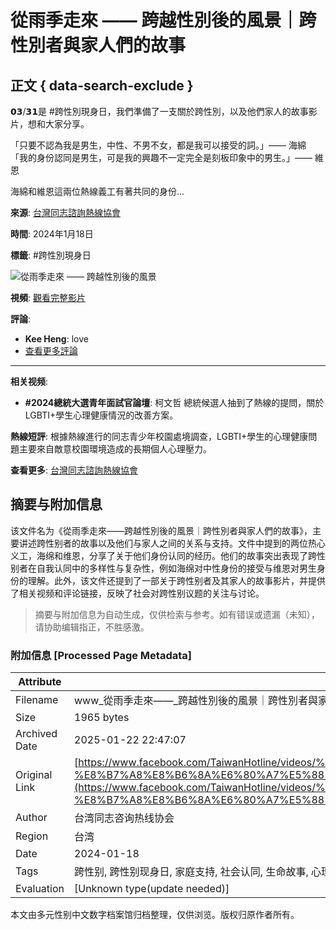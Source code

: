 # 從雨季走來 —— 跨越性別後的風景｜跨性別者與家人們的故事

## 正文 { data-search-exclude }


𝟬𝟯/𝟯𝟭是 #跨性別現身日，我們準備了一支關於跨性別，以及他們家人的故事影片，想和大家分享。

「只要不認為我是男生，中性、不男不女，都是我可以接受的詞。」—— 海綿  
「我的身份認同是男生，可是我的興趣不一定完全是刻板印象中的男生。」—— 維恩  

海綿和維恩這兩位熱線義工有著共同的身份... 

**來源**: [台灣同志諮詢熱線協會](https://www.facebook.com/TaiwanHotline?__tn__=-UC)

**時間**: 2024年1月18日

**標籤**: #跨性別現身日

![從雨季走來 —— 跨越性別後的風景](https://external-sjc3-1.xx.fbcdn.net/emg1/v/t13/15122547990881187635?url=https%3A%2F%2Fi.ytimg.com%2Fvi%2F-nNvPvjrtUo%2Fmaxresdefault.jpg&fb_obo=1&utld=ytimg.com&stp=c0.5000x0.5000f_dst-emg0_p98x98_q75_tt6&ccb=13-1&oh=06_Q399Se6NxNqreFN79VhbuEKptxv9VLFya7wiHYrym56JdC0&oe=6788491C&_nc_sid=4c006c)

**視頻**: [觀看完整影片](https://youtu.be/-nNvPvjrtUo)

**評論**: 
- **Kee Heng**: love
- [查看更多評論](https://www.facebook.com/TaiwanHotline/videos/937045821540053)

---

**相关视频**:
- **#2024總統大選青年面試官論壇**: 柯文哲 總統候選人抽到了熱線的提問，關於LGBTI+學生心理健康情況的改善方案。   
  
**熱線短評**: 根據熱線進行的同志青少年校園處境調查，LGBTI+學生的心理健康問題主要來自敵意校園環境造成的長期個人心理壓力。

**查看更多**: [台灣同志諮詢熱線協會](https://www.facebook.com/TaiwanHotline/)
<!-- tcd_original_link https://www.facebook.com/TaiwanHotline/videos/%E5%BE%9E%E9%9B%A8%E5%AD%A3%E8%B5%B0%E4%BE%86-%E8%B7%A8%E8%B6%8A%E6%80%A7%E5%88%A5%E5%BE%8C%E7%9A%84%E9%A2%A8%E6%99%AF%E8%B7%A8%E6%80%A7%E5%88%A5%E8%80%85%E8%88%87%E5%AE%B6%E4%BA%BA%E5%80%91%E7%9A%84%E6%95%85%E4%BA%8B/937045821540053/ -->


## 摘要与附加信息

<!-- tcd_abstract -->
该文件名为《從雨季走來——跨越性別後的風景｜跨性別者與家人們的故事》，主要讲述跨性别者的故事以及他们与家人之间的关系与支持。文件中提到的两位热心义工，海绵和维恩，分享了关于他们身份认同的经历。他们的故事突出表现了跨性别者在自我认同中的多样性与复杂性，例如海绵对中性身份的接受与维恩对男生身份的理解。此外，该文件还提到了一部关于跨性别者及其家人的故事影片，并提供了相关视频和评论链接，反映了社会对跨性别议题的关注与讨论。
<!-- tcd_abstract_end -->

> 摘要与附加信息为自动生成，仅供检索与参考。如有错误或遗漏（未知），请协助编辑指正，不胜感激。

### 附加信息 [Processed Page Metadata]

| Attribute       | Value                                  |
|-----------------|----------------------------------------|
| Filename        | www_從雨季走來——_跨越性別後的風景｜跨性別者與家人們的故事.md                             |
| Size            | 1965 bytes                           |
| Archived Date   | 2025-01-22 22:47:07                             |
| Original Link   | [https://www.facebook.com/TaiwanHotline/videos/%E5%BE%9E%E9%9B%A8%E5%AD%A3%E8%B5%B0%E4%BE%86-%E8%B7%A8%E8%B6%8A%E6%80%A7%E5%88%A5%E5%BE%8C%E7%9A%84%E9%A2%A8%E6%99%AF%E8%B7%A8%E6%80%A7%E5%88%A5%E8%80%85%E8%88%87%E5%AE%B6%E4%BA%BA%E5%80%91%E7%9A%84%E6%95%85%E4%BA%8B/937045821540053/](https://www.facebook.com/TaiwanHotline/videos/%E5%BE%9E%E9%9B%A8%E5%AD%A3%E8%B5%B0%E4%BE%86-%E8%B7%A8%E8%B6%8A%E6%80%A7%E5%88%A5%E5%BE%8C%E7%9A%84%E9%A2%A8%E6%99%AF%E8%B7%A8%E6%80%A7%E5%88%A5%E8%80%85%E8%88%87%E5%AE%B6%E4%BA%BA%E5%80%91%E7%9A%84%E6%95%85%E4%BA%8B/937045821540053/)                       |
| Author          | 台湾同志咨询热线协会                               |
| Region          | 台湾                               |
| Date            | 2024-01-18                                 |
| Tags            | 跨性别, 跨性别现身日, 家庭支持, 社会认同, 生命故事, 心理健康, 义工经验, 影视作品, 性别认同, 台湾同志                                 |
| Evaluation            | [Unknown type(update needed)]                                 |
<!-- tcd_table_end -->

本文由多元性别中文数字档案馆归档整理，仅供浏览。版权归原作者所有。
